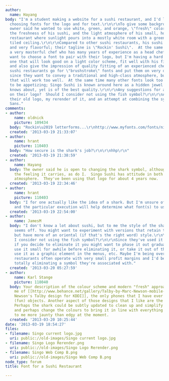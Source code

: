 ```yaml
---
author:
  name: Hayang
body: "I'm a student making a website for a sushi restaurant, and I'd like some help
  choosing fonts for the logo and for text.\r\n\r\nTo give some background: The restaurant
  owner said he wanted to use white, green, and orange, \"fresh\" colors that emphasize
  the freshness of his sushi, and the light atmosphere of his small, hole-in-the-wall
  restaurant where sunlight pours into a mostly white room with a green/orange/white
  tiled ceiling.\r\n\r\nCompared to other sushi restaurants, his sushi is very creative,
  and very flavorful; their tagline is \"Rockin' Sushi\".  At the same time, he is
  a very masterful chef who has many years of experience as a head chef in California.\r\n\r\n<strong>I
  want to choose a font to pair with their logo, but I'm having a hard time finding
  one that will look good on a light color scheme, fit well with his fish symbol,
  and also give the impression of quality fitting of an experienced chef.</strong>\r\n\r\nMost
  sushi restaurants go for \"brushstroke\" fonts and put them on very dark backgrounds,
  since they want to convey a traditional and high-class atmosphere, but I don't think
  that will work too well.  At the same time many other fonts look too commercial
  to be appetizing; Singo Sushi is known around here as a hidden jewel that nobody
  knows about, yet is of the best quality.\r\n\r\nAny suggestions for a font to use
  on their logo?  Should I consider not using the fish symbol?\r\n\r\nAttached is
  their old logo, my rerender of it, and an attempt at combining the symbol with Clarendon/Open
  Sans."
comments:
- author:
    name: oldnick
    picture: 109434
  body: "Rockin\u2019 letterforms...\r\nhttp://www.myfonts.com/fonts/nicksfonts/slugfest-nf/"
  created: '2013-03-19 21:33:07'
- author:
    name: hrant
    picture: 110403
  body: "How secure is the shark's job?\r\n\r\nhhp\r\n"
  created: '2013-03-19 21:38:59'
- author:
    name: Hayang
  body: The owner said he is open to changing the shark symbol, although he likes
    the feeling it carries, as do I.  Singo Sushi has attitude in both flavor and
    atmosphere.  They've been using that logo for about 4 years now.
  created: '2013-03-19 22:34:46'
- author:
    name: hrant
    picture: 110403
  body: "I for one actually like the idea of a shark. But I'm unsure of the execution;
    and the particular execution will help determine what font(s) to use.\r\n\r\nhhp\r\n"
  created: '2013-03-19 22:54:00'
- author:
    name: JamesM
  body: "I don't know a lot about sushi, but to me the style of the shark drawing
    seems off. You might want to experiment with versions that retain the attitude
    but have more of an oriental (if that's the right word) style.\r\n\r\n> Should
    I consider not using the fish symbol?\r\n\r\nSince they've used it for years,
    if you decide to eliminate it you might want to phase it out gradually. Maybe
    use it small for awhile before eliminating it, or take it out of the logo but
    use it as a graphic element in the menus, etc. Maybe I'm being overcautious but
    restaurants often operate with very small profit margins and I'd be cautious about
    totally eliminating a symbol they're associated with."
  created: '2013-03-20 05:27:59'
- author:
    name: Karl Stange
    picture: 118040
  body: Your description of the colour scheme and modern "fresh" approach reminded
    me of [[http://www.behance.net/gallery/Talby-by-Marc-Newson-mobile-phone-Interface-design/459087|Marc
    Newson's Talby design for KDDI]], the only phones that I have ever viewed as desirable
    (fun) objects. Another aspect of those designs that I like are the simple icons.
    Perhaps the shark could be subtly updated to clean up and simplify the design
    and perhaps change the colours to bring it in line with everything else, it seems
    to me more jaunty than edgy at the moment.
  created: '2013-03-20 10:25:44'
date: '2013-03-19 18:54:27'
files:
- filename: Singo current logo.jpg
  uri: public://old-images/Singo current logo.jpg
- filename: Singo Logo Rerender.png
  uri: public://old-images/Singo Logo Rerender.png
- filename: Singo Web Comp B.png
  uri: public://old-images/Singo Web Comp B.png
node_type: forum
title: Font for a Sushi Restaurant

---
```

